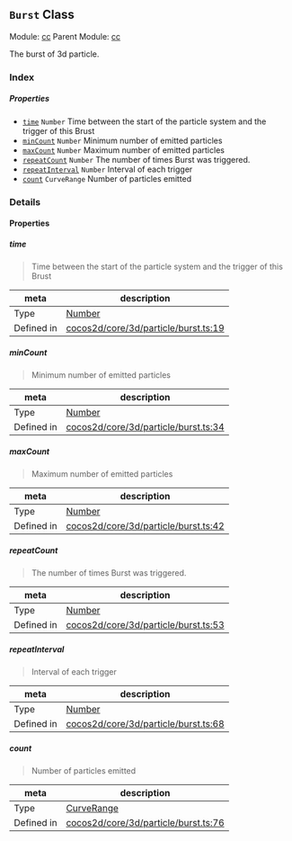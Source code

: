 ## `Burst` Class



Module: [cc](../modules/cc.md)
Parent Module: [cc](../modules/cc.md)


The burst of 3d particle.



### Index

##### Properties

  - [`time`](#time) `Number` Time between the start of the particle system and the trigger of this Brust
  - [`minCount`](#mincount) `Number` Minimum number of emitted particles
  - [`maxCount`](#maxcount) `Number` Maximum number of emitted particles
  - [`repeatCount`](#repeatcount) `Number` The number of times Burst was triggered.
  - [`repeatInterval`](#repeatinterval) `Number` Interval of each trigger
  - [`count`](#count) `CurveRange` Number of particles emitted





### Details


#### Properties


##### time

> Time between the start of the particle system and the trigger of this Brust

| meta | description |
|------|-------------|
| Type | <a href="https://developer.mozilla.org/en/JavaScript/Reference/Global_Objects/Number" class="crosslink external" target="_blank">Number</a> |
| Defined in | [cocos2d/core/3d/particle/burst.ts:19](https://github.com/cocos-creator/engine/blob/f7d50d63228ec3047fe054a2d1e1535e90da2bd1/cocos2d/core/3d/particle/burst.ts#L19) |



##### minCount

> Minimum number of emitted particles

| meta | description |
|------|-------------|
| Type | <a href="https://developer.mozilla.org/en/JavaScript/Reference/Global_Objects/Number" class="crosslink external" target="_blank">Number</a> |
| Defined in | [cocos2d/core/3d/particle/burst.ts:34](https://github.com/cocos-creator/engine/blob/f7d50d63228ec3047fe054a2d1e1535e90da2bd1/cocos2d/core/3d/particle/burst.ts#L34) |



##### maxCount

> Maximum number of emitted particles

| meta | description |
|------|-------------|
| Type | <a href="https://developer.mozilla.org/en/JavaScript/Reference/Global_Objects/Number" class="crosslink external" target="_blank">Number</a> |
| Defined in | [cocos2d/core/3d/particle/burst.ts:42](https://github.com/cocos-creator/engine/blob/f7d50d63228ec3047fe054a2d1e1535e90da2bd1/cocos2d/core/3d/particle/burst.ts#L42) |



##### repeatCount

> The number of times Burst was triggered.

| meta | description |
|------|-------------|
| Type | <a href="https://developer.mozilla.org/en/JavaScript/Reference/Global_Objects/Number" class="crosslink external" target="_blank">Number</a> |
| Defined in | [cocos2d/core/3d/particle/burst.ts:53](https://github.com/cocos-creator/engine/blob/f7d50d63228ec3047fe054a2d1e1535e90da2bd1/cocos2d/core/3d/particle/burst.ts#L53) |



##### repeatInterval

> Interval of each trigger

| meta | description |
|------|-------------|
| Type | <a href="https://developer.mozilla.org/en/JavaScript/Reference/Global_Objects/Number" class="crosslink external" target="_blank">Number</a> |
| Defined in | [cocos2d/core/3d/particle/burst.ts:68](https://github.com/cocos-creator/engine/blob/f7d50d63228ec3047fe054a2d1e1535e90da2bd1/cocos2d/core/3d/particle/burst.ts#L68) |



##### count

> Number of particles emitted

| meta | description |
|------|-------------|
| Type | <a href="../classes/CurveRange.html" class="crosslink">CurveRange</a> |
| Defined in | [cocos2d/core/3d/particle/burst.ts:76](https://github.com/cocos-creator/engine/blob/f7d50d63228ec3047fe054a2d1e1535e90da2bd1/cocos2d/core/3d/particle/burst.ts#L76) |






